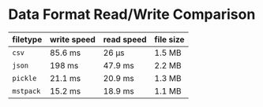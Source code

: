 # Data Format Read/Write Comparison


| filetype | write speed | read speed | file size |
| -------- | -------- | -------- | -------- |
| `csv` | 85.6 ms | 26 µs | 1.5 MB |
| `json` | 198 ms | 47.9 ms | 2.2 MB |
| `pickle` | 21.1 ms | 20.9 ms | 1.3 MB |
| `mstpack` | 15.2 ms | 18.9 ms | 1.1 MB |
